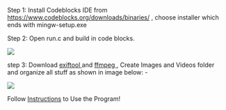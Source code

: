 
Step 1: Install Codeblocks IDE from https://www.codeblocks.org/downloads/binaries/ , choose installer which ends with mingw-setup.exe 

Step 2: Open run.c and build in code blocks.

<img src="https://user-images.githubusercontent.com/82881725/212540213-f33a5de3-87be-4af2-88bf-b5b01afa6e5c.png">

step 3: Download [ exiftool ](https://exiftool.org/) and [ ffmpeg ](https://www.ffmpeg.org/) , Create Images and Videos folder and organize all stuff as shown in image below: -

<img src="https://user-images.githubusercontent.com/82881725/212540241-2bacff6a-73c3-4d43-a3dd-9a8ed866dfd0.png">

Follow [ Instructions](/Source%20Code/C%20Source%20code/Instructions.txt) to Use the Program!
